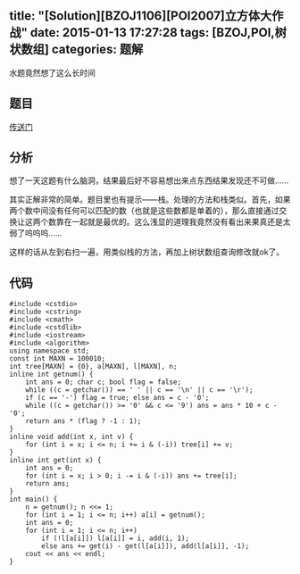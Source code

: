 title: "[Solution][BZOJ1106][POI2007]立方体大作战"
date: 2015-01-13 17:27:28
tags: [BZOJ,POI,树状数组]
categories: 题解
---
水题竟然想了这么长时间
<!--more-->
## 题目
[传送门](http://www.lydsy.com/JudgeOnline/problem.php?id=1106)

## 分析
想了一天这题有什么脑洞，结果最后好不容易想出来点东西结果发现还不可做……

其实正解非常的简单。题目里也有提示——栈。处理的方法和栈类似。首先，如果两个数中间没有任何可以匹配的数（也就是这些数都是单着的），那么直接通过交换让这两个数靠在一起就是最优的。这么浅显的道理我竟然没有看出来果真还是太弱了呜呜呜……

这样的话从左到右扫一遍，用类似栈的方法，再加上树状数组查询修改就ok了。

## 代码
```
#include <cstdio>
#include <cstring>
#include <cmath>
#include <cstdlib>
#include <iostream>
#include <algorithm>
using namespace std;
const int MAXN = 100010;
int tree[MAXN] = {0}, a[MAXN], l[MAXN], n;
inline int getnum() {
    int ans = 0; char c; bool flag = false;
    while ((c = getchar()) == ' ' || c == '\n' || c == '\r');
    if (c == '-') flag = true; else ans = c - '0';
    while ((c = getchar()) >= '0' && c <= '9') ans = ans * 10 + c - '0';
    return ans * (flag ? -1 : 1);
}
inline void add(int x, int v) {
    for (int i = x; i <= n; i += i & (-i)) tree[i] += v;
}
inline int get(int x) {
    int ans = 0;
    for (int i = x; i > 0; i -= i & (-i)) ans += tree[i];
    return ans;
}
int main() {
    n = getnum(); n <<= 1;
    for (int i = 1; i <= n; i++) a[i] = getnum();
    int ans = 0;
    for (int i = 1; i <= n; i++)
        if (!l[a[i]]) l[a[i]] = i, add(i, 1);
        else ans += get(i) - get(l[a[i]]), add(l[a[i]], -1);
    cout << ans << endl;
}
```